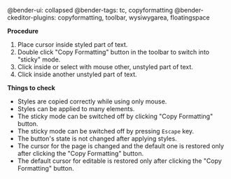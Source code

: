 @bender-ui: collapsed
@bender-tags: tc, copyformatting
@bender-ckeditor-plugins: copyformatting, toolbar, wysiwygarea, floatingspace

**Procedure**

1. Place cursor inside styled part of text.
2. Double click "Copy Formatting" button in the toolbar to switch into "sticky" mode.
3. Click inside or select with mouse other, unstyled part of text.
4. Click inside another unstyled part of text.

**Things to check**

* Styles are copied correctly while using only mouse.
* Styles can be applied to many elements.
* The sticky mode can be switched off by clicking "Copy Formatting" button.
* The sticky mode can be switched off by pressing `Escape` key.
* The button's state is not changed after applying styles.
* The cursor for the page is changed and the default one is restored only after clicking the "Copy Formatting" button.
* The default cursor for editable is restored only after clicking the "Copy Formatting" button.





